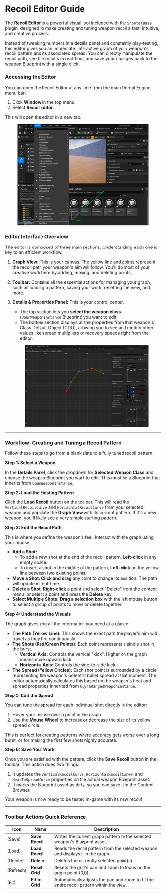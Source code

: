 # Recoil Editor Guide

The **Recoil Editor** is a powerful visual tool included with the `ShooterBase` plugin, designed to make creating and tuning weapon recoil a fast, intuitive, and creative process.

Instead of tweaking numbers in a details panel and constantly play-testing, this editor gives you an immediate, interactive graph of your weapon's recoil pattern and its associated spread. You can directly manipulate the recoil path, see the results in real-time, and save your changes back to the weapon Blueprint with a single click.

### Accessing the Editor

You can open the Recoil Editor at any time from the main Unreal Engine menu bar:

1. Click **Window** in the top menu.
2. Select **Recoil Editor**.

This will open the editor in a new tab.

<figure><img src="../../../../.gitbook/assets/image (1).png" alt=""><figcaption></figcaption></figure>

### Editor Interface Overview

The editor is composed of three main sections. Understanding each one is key to an efficient workflow.

1. **Graph View:** This is your canvas. The yellow line and points represent the recoil path your weapon's aim will follow. You'll do most of your creative work here by adding, moving, and deleting points.
2. **Toolbar:** Contains all the essential actions for managing your graph, such as loading a pattern, saving your work, resetting the view, and more.
3.  **Details & Properties Panel:** This is your control center.

    * The top section lets you **select the weapon class** (`UGunWeaponInstance` Blueprint) you want to edit.
    * The bottom section displays all the properties from that weapon's Class Default Object (CDO), allowing you to see and modify other values like spread multipliers or recovery speeds right from the editor.

    <figure><img src="../../../../.gitbook/assets/image (2).png" alt=""><figcaption></figcaption></figure>

***

### Workflow: Creating and Tuning a Recoil Pattern

Follow these steps to go from a blank slate to a fully tuned recoil pattern.

**Step 1: Select a Weapon**

In the **Details Panel**, click the dropdown for **Selected Weapon Class** and choose the weapon Blueprint you want to edit. This must be a Blueprint that inherits from `UGunWeaponInstance`.

**Step 2: Load the Existing Pattern**

Click the **Load Recoil** button on the toolbar. This will read the `VerticalRecoilCurve` and `HorizontalRecoilCurve` from your selected weapon and populate the **Graph View** with its current pattern. If it's a new weapon, you'll likely see a very simple starting pattern.

**Step 3: Edit the Recoil Path**

This is where you define the weapon's feel. Interact with the graph using your mouse:

* **Add a Shot:**
  * To add a new shot at the end of the recoil pattern, **Left-click** in any empty space.
  * To insert a shot in the middle of the pattern, **Left-click** on the yellow line between two existing points.
* **Move a Shot:** **Click and drag** any point to change its position. The path will update in real-time.
* **Delete a Shot:** **Right-click** a point and select "Delete" from the context menu, or select a point and press the **Delete** key.
* **Select Multiple Shots:** **Drag a selection box** with the left mouse button to select a group of points to move or delete together.

**Step 4: Understand the Visuals**

The graph gives you all the information you need at a glance:

* **The Path (Yellow Line):** This shows the exact path the player's aim will travel as they fire continuously.
* **The Shots (Red/Green Points):** Each point represents a single shot in the burst.
  * **Vertical Axis:** Controls the vertical "kick". Higher on the graph means more upward kick.
  * **Horizontal Axis:** Controls the side-to-side kick.
* **The Spread (Yellow Circles):** Each shot point is surrounded by a circle representing the weapon's potential bullet spread at that moment. The editor automatically calculates this based on the weapon's heat and spread properties inherited from `ULyraRangedWeaponInstance`.

**Step 5: Edit the Spread**

You can tune the spread for each individual shot directly in the editor:

1. Hover your mouse over a point in the graph.
2. Use the **Mouse Wheel** to increase or decrease the size of its yellow spread circle.

This is perfect for creating patterns where accuracy gets worse over a long burst, or for making the first few shots highly accurate.

**Step 6: Save Your Work**

Once you are satisfied with the pattern, click the **Save Recoil** button in the toolbar. This action does two things:

1. It updates the `VerticalRecoilCurve`, `HorizontalRecoilCurve`, and `HeatToSpreadCurve` properties on the actual weapon Blueprint asset.
2. It marks the Blueprint asset as dirty, so you can save it in the Content Browser.

Your weapon is now ready to be tested in-game with its new recoil!

***

### Toolbar Actions Quick Reference

| Icon      | Name            | Description                                                                              |
| --------- | --------------- | ---------------------------------------------------------------------------------------- |
| (Save)    | **Save Recoil** | Writes the current graph pattern to the selected weapon's Blueprint asset.               |
| (Load)    | **Load Recoil** | Reads the recoil pattern from the selected weapon and displays it in the graph.          |
| (Delete)  | **Delete**      | Deletes the currently selected point(s).                                                 |
| (Refresh) | **Reset Grid**  | Resets the grid's pan and zoom to focus on the origin point (0,0).                       |
| (Fit)     | **Fit to Grid** | Automatically adjusts the pan and zoom to fit the entire recoil pattern within the view. |

